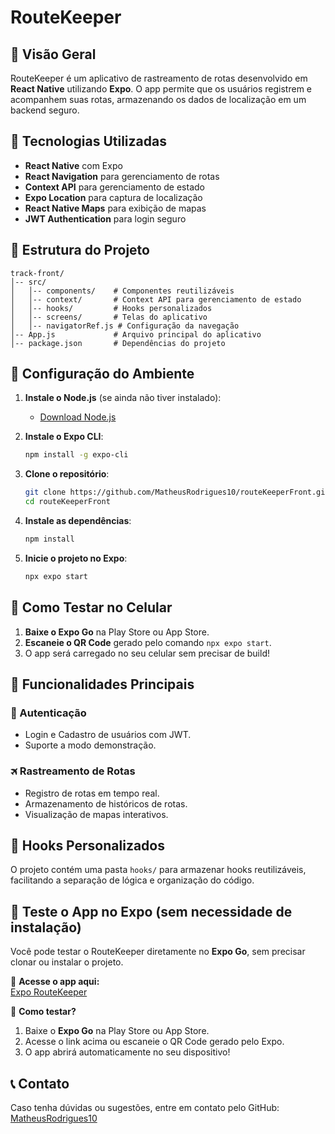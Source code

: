 # RouteKeeper

## 📌 Visão Geral
RouteKeeper é um aplicativo de rastreamento de rotas desenvolvido em **React Native** utilizando **Expo**. O app permite que os usuários registrem e acompanhem suas rotas, armazenando os dados de localização em um backend seguro.

## 🚀 Tecnologias Utilizadas
- **React Native** com Expo
- **React Navigation** para gerenciamento de rotas
- **Context API** para gerenciamento de estado
- **Expo Location** para captura de localização
- **React Native Maps** para exibição de mapas
- **JWT Authentication** para login seguro

## 💂️ Estrutura do Projeto
```
track-front/
│-- src/
│   │-- components/    # Componentes reutilizáveis
│   │-- context/       # Context API para gerenciamento de estado
│   │-- hooks/         # Hooks personalizados
│   │-- screens/       # Telas do aplicativo
│   │-- navigatorRef.js # Configuração da navegação
│-- App.js             # Arquivo principal do aplicativo
│-- package.json       # Dependências do projeto
```

## 🔧 Configuração do Ambiente
1. **Instale o Node.js** (se ainda não tiver instalado):
   - [Download Node.js](https://nodejs.org/)

2. **Instale o Expo CLI**:
   ```sh
   npm install -g expo-cli
   ```

3. **Clone o repositório**:
   ```sh
   git clone https://github.com/MatheusRodrigues10/routeKeeperFront.git
   cd routeKeeperFront
   ```

4. **Instale as dependências**:
   ```sh
   npm install
   ```

5. **Inicie o projeto no Expo**:
   ```sh
   npx expo start
   ```

## 📱 Como Testar no Celular
1. **Baixe o Expo Go** na Play Store ou App Store.
2. **Escaneie o QR Code** gerado pelo comando `npx expo start`.
3. O app será carregado no seu celular sem precisar de build!

## 📌 Funcionalidades Principais
### 🔑 Autenticação
- Login e Cadastro de usuários com JWT.
- Suporte a modo demonstração.

### 🛪️ Rastreamento de Rotas
- Registro de rotas em tempo real.
- Armazenamento de históricos de rotas.
- Visualização de mapas interativos.

## 📌 Hooks Personalizados
O projeto contém uma pasta `hooks/` para armazenar hooks reutilizáveis, facilitando a separação de lógica e organização do código.

## 🔗 Teste o App no Expo (sem necessidade de instalação)
Você pode testar o RouteKeeper diretamente no **Expo Go**, sem precisar clonar ou instalar o projeto.

🔗 **Acesse o app aqui:**  
[Expo RouteKeeper](https://expo.dev/accounts/matheusunkamed/projects/track-front)

📲 **Como testar?**  
1. Baixe o **Expo Go** na Play Store ou App Store.  
2. Acesse o link acima ou escaneie o QR Code gerado pelo Expo.  
3. O app abrirá automaticamente no seu dispositivo!  

## 📞 Contato
Caso tenha dúvidas ou sugestões, entre em contato pelo GitHub:
[MatheusRodrigues10](https://github.com/MatheusRodrigues10)

